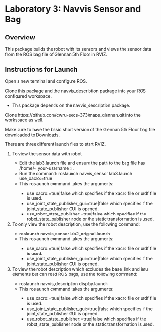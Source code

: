 <h1>Laboratory 3: Navvis Sensor and Bag</h1>
<h2>Overview</h2>
<p>This package builds the robot with its sensors and views the sensor data from the ROS bag file of Glennan 5th Floor in RVIZ.</p>

<h2>Instructions for Launch</h2>
<p>Open a new terminal and configure ROS.</p>
<p>Clone this package and the navvis_description package into your ROS configured workspace.</p>
    <ul>
        <li>This package depends on the navvis_description package.</li>
    </ul>
<p>Clone https://github.com/cwru-eecs-373/maps_glennan.git into the workspace as well.</p>
<p>Make sure to have the basic short version of the Glennan 5th Floor bag file downloaded to Downloads.</p>
<p>There are three different launch files to start RVIZ.</p>
    <ol>
        <li>To view the sensor data with robot</li> 
            <ul>
                <li>Edit the lab3.launch file and ensure the path to the bag file has /home/< your-username >.</li>
                <li>Run the command: roslaunch navvis_sensor lab3.launch use_xacro:=true</li>
                <li>This roslaunch command takes the arguments:</li>
                    <ul>
                        <li>use_xacro:=true|false which specifies if the xacro file or urdf file is used.</li>
                        <li>use_joint_state_publisher_gui:=true|false which specifies if the joint_state_publisher GUI is opened.</li>
                        <li>use_robot_state_publisher:=true|false which specifies if the robot_state_publisher node or the static transformation is used.</li>
                    </ul>
            </ul>
        <li>To only view the robot description, use the following command:</li>
            <ul>
                <li>roslaunch navvis_sensor lab2_original.launch</li>
                <li>This roslaunch command takes the arguments:</li>
                    <ul>
                        <li>use_xacro:=true|false which specifies if the xacro file or urdf file is used.</li>
                        <li>use_joint_state_publisher_gui:=true|false which specifies if the joint_state_publisher GUI is opened.</li>
                    </ul>
            </ul>
        <li>To view the robot description which excludes the base_link and imu elements but can read ROS bags, use the following command:</li>
            <ul>
                <li>roslaunch navvis_description display.launch</li>
                <li>This roslaunch command takes the arguments:</li>
                    <ul>
                        <li>use_xacro:=true|false which specifies if the xacro file or urdf file is used.</li>
                        <li>use_joint_state_publisher_gui:=true|false which specifies if the joint_state_publisher GUI is opened.</li>
                        <li>use_robot_state_publisher:=true|false which specifies if the robot_state_publisher node or the static transformation is used.</li>
                    </ul>
            </ul>
    </ol>

        
            
            
